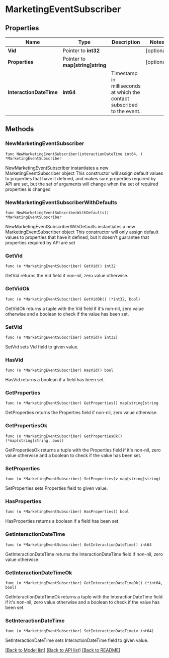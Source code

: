 # MarketingEventSubscriber

## Properties

Name | Type | Description | Notes
------------ | ------------- | ------------- | -------------
**Vid** | Pointer to **int32** |  | [optional] 
**Properties** | Pointer to **map[string]string** |  | [optional] 
**InteractionDateTime** | **int64** | Timestamp in milliseconds at which the contact subscribed to the event. | 

## Methods

### NewMarketingEventSubscriber

`func NewMarketingEventSubscriber(interactionDateTime int64, ) *MarketingEventSubscriber`

NewMarketingEventSubscriber instantiates a new MarketingEventSubscriber object
This constructor will assign default values to properties that have it defined,
and makes sure properties required by API are set, but the set of arguments
will change when the set of required properties is changed

### NewMarketingEventSubscriberWithDefaults

`func NewMarketingEventSubscriberWithDefaults() *MarketingEventSubscriber`

NewMarketingEventSubscriberWithDefaults instantiates a new MarketingEventSubscriber object
This constructor will only assign default values to properties that have it defined,
but it doesn't guarantee that properties required by API are set

### GetVid

`func (o *MarketingEventSubscriber) GetVid() int32`

GetVid returns the Vid field if non-nil, zero value otherwise.

### GetVidOk

`func (o *MarketingEventSubscriber) GetVidOk() (*int32, bool)`

GetVidOk returns a tuple with the Vid field if it's non-nil, zero value otherwise
and a boolean to check if the value has been set.

### SetVid

`func (o *MarketingEventSubscriber) SetVid(v int32)`

SetVid sets Vid field to given value.

### HasVid

`func (o *MarketingEventSubscriber) HasVid() bool`

HasVid returns a boolean if a field has been set.

### GetProperties

`func (o *MarketingEventSubscriber) GetProperties() map[string]string`

GetProperties returns the Properties field if non-nil, zero value otherwise.

### GetPropertiesOk

`func (o *MarketingEventSubscriber) GetPropertiesOk() (*map[string]string, bool)`

GetPropertiesOk returns a tuple with the Properties field if it's non-nil, zero value otherwise
and a boolean to check if the value has been set.

### SetProperties

`func (o *MarketingEventSubscriber) SetProperties(v map[string]string)`

SetProperties sets Properties field to given value.

### HasProperties

`func (o *MarketingEventSubscriber) HasProperties() bool`

HasProperties returns a boolean if a field has been set.

### GetInteractionDateTime

`func (o *MarketingEventSubscriber) GetInteractionDateTime() int64`

GetInteractionDateTime returns the InteractionDateTime field if non-nil, zero value otherwise.

### GetInteractionDateTimeOk

`func (o *MarketingEventSubscriber) GetInteractionDateTimeOk() (*int64, bool)`

GetInteractionDateTimeOk returns a tuple with the InteractionDateTime field if it's non-nil, zero value otherwise
and a boolean to check if the value has been set.

### SetInteractionDateTime

`func (o *MarketingEventSubscriber) SetInteractionDateTime(v int64)`

SetInteractionDateTime sets InteractionDateTime field to given value.



[[Back to Model list]](../README.md#documentation-for-models) [[Back to API list]](../README.md#documentation-for-api-endpoints) [[Back to README]](../README.md)


